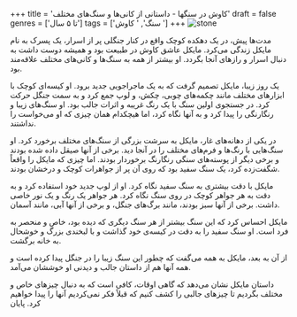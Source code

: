 +++
title = 'کاوش در سنگها - داستانی از کانی‌ها و سنگ‌های مختلف'
draft = false
genres = ['تا ۵ سال']
tags = ['سنگ', ' کاوش ']
+++
![stone](/142.Stones.jpg)

مدت‌ها پیش، در یک دهکده کوچک واقع در کنار جنگلی پر از اسرار، یک پسرک به نام مایکل زندگی می‌کرد. مایکل عاشق کاوش در طبیعت بود و همیشه دوست داشت به دنبال اسرار و رازهای آنجا بگردد. او بیشتر از همه به سنگ‌ها و کانی‌های مختلف علاقه‌مند بود.

یک روز زیبا، مایکل تصمیم گرفت که به یک ماجراجویی جدید برود. او کیسه‌ای کوچک با ابزارهای مختلف مانند چکمه‌های چوبی، چکش، و لوپ جمع کرد و به سمت جنگل حرکت کرد. در جستجوی اولین سنگ با یک رنگ غریبه و اثرات جالب بود. او سنگ‌های زیبا و رنگارنگی را پیدا کرد و به آنها نگاه کرد، اما هیچکدام همان چیزی که او می‌خواست را نداشتند.

در یکی از دهانه‌های غار، مایکل به سرشت بزرگی از سنگ‌های مختلف برخورد کرد. او سنگ‌هایی با رنگ‌ها و فرم‌های مختلف را در آنجا دید. برخی از آنها صیقل داده شده بودند و برخی دیگر از پوسته‌های سنگی رنگارنگ برخوردار بودند. اما چیزی که مایکل را واقعاً شگفت‌زده کرد، یک سنگ سفید بود که روی آن پر از جواهرات کوچک و درخشان بودند.

مایکل با دقت بیشتری به سنگ سفید نگاه کرد. او از لوپ جدید خود استفاده کرد و به دقت به هر جواهر کوچک در روی سنگ نگاه کرد. هر جواهر یک رنگ و یک نور خاصی داشت. برخی از آنها سبز بودند، مانند برگ‌های جنگل، و برخی از آنها آبی، مانند آسمان.

مایکل احساس کرد که این سنگ بیشتر از هر سنگ دیگری که دیده بود، خاص و منحصر به فرد است. او سنگ سفید را به دقت در کیسه‌ی خود گذاشت و با لبخندی بزرگ و خوشحال به خانه برگشت.

از آن به بعد، مایکل به همه می‌گفت که چطور این سنگ زیبا را در جنگل پیدا کرده است و همه آنها هم از داستان جالب و دیدنی او خوششان می‌آمد.

داستان مایکل نشان می‌دهد که گاهی اوقات، کافی است که به دنبال چیزهای خاص و مختلف بگردیم تا چیزهای جالبی را کشف کنیم که قبلاً فکر نمی‌کردیم آنها را پیدا خواهیم کرد.
پایان